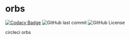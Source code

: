 # orbs

[![Codacy Badge](https://api.codacy.com/project/badge/Grade/7e324deb1941456fb511965341877d53)](https://app.codacy.com/app/gofunky/orbs?utm_source=github.com&utm_medium=referral&utm_content=gofunky/orbs&utm_campaign=Badge_Grade_Settings)
![GitHub last commit](https://img.shields.io/github/last-commit/gofunky/orbs.svg)
![GitHub License](https://img.shields.io/github/license/gofunky/orbs.svg)

circleci orbs
